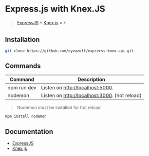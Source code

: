 # Express.js with Knex.JS

> [ExpressJS](http://expressjs.com/) + [Knex.js](https://knexjs.org/) = :zap:

## Installation


```bash
git clone https://github.com/eyvazoff/exprerss-knex-api.git
```


## Commands

| Command | Description |
|---------|-------------|
| npm run dev | Listen on [http://localhost:5000](http://localhost:5000). |
| nodemon | Listen on [http://localhost:3000](http://localhost:5000). (hot reload) |

> Nodemon must be installed for hot reload

```bash
npm install nodemon
```


## Documentation

- [ExpressJS](http://expressjs.com/en/guide/routing.html)
- [Knex.js](https://knexjs.org/)

